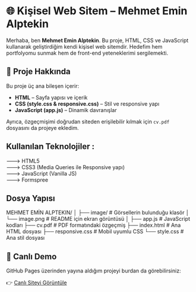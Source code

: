 # 🌐 Kişisel Web Sitem – Mehmet Emin Alptekin

Merhaba, ben **Mehmet Emin Alptekin**. Bu proje, HTML, CSS ve JavaScript kullanarak geliştirdiğim kendi kişisel web sitemdir. Hedefim hem portfolyomu sunmak hem de front-end yeteneklerimi sergilemekti.  
  
  
## 🚀 Proje Hakkında  
  
Bu proje üç ana bileşen içerir:  
  
- **HTML** – Sayfa yapısı ve içerik  
- **CSS (style.css & responsive.css)** – Stil ve responsive yapı  
- **JavaScript (app.js)** – Dinamik davranışlar  
  
Ayrıca, özgeçmişimi doğrudan siteden erişilebilir kılmak için `cv.pdf` dosyasını da projeye ekledim.  

    
## Kullanılan Teknolojiler :   
  
---> HTML5  
---> CSS3 (Media Queries ile Responsive yapı)  
---> JavaScript (Vanilla JS)  
---> Formspree    
  
  
## Dosya Yapısı  
  
MEHMET EMİN ALPTEKIN/
│
├── image/             # Görsellerin bulunduğu klasör
│   └── image.png # README için ekran görüntüsü 
│
├── app.js             # JavaScript kodları
├── cv.pdf             # PDF formatındaki özgeçmiş
├── index.html         # Ana HTML dosyası
├── responsive.css     # Mobil uyumlu CSS
└── style.css          # Ana stil dosyası
  

  
## 📌 Canlı Demo

GitHub Pages üzerinden yayına aldığım projeyi burdan da görebilirsiniz:  
  
👉 [Canlı Siteyi Görüntüle](https://alptekin0.github.io/MyWebSite/Mehmet%20Emin%20Alptekin/)  
  
